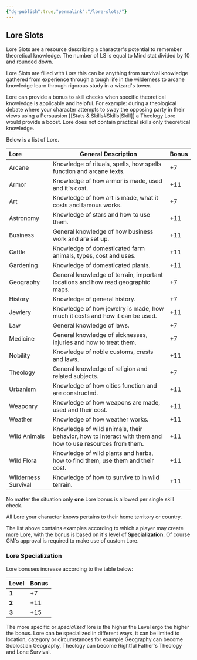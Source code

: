 ```yaml
---
{"dg-publish":true,"permalink":"/lore-slots/"}
---
```


## Lore Slots
Lore Slots are a resource describing a character's potential to remember theoretical knowledge. The number of LS is equal to Mind stat divided by 10 and rounded down.

Lore Slots are filled with *Lore* this can be anything from survival knowledge gathered from experience through a tough life in the wilderness to arcane knowledge learn through rigorous study in a wizard's tower.

Lore can provide a bonus to skill checks when specific theoretical knowledge is applicable and helpful. For example: during a theological debate where your character attempts to sway the opposing party in their views using a Persuasion [[Stats & Skills#Skills\|Skill]] a Theology Lore would provide a boost. Lore does not contain practical skills only theoretical knowledge.

Below is a list of Lore.

| Lore                | General Description                                                                                      | Bonus |
| :------------------ | -------------------------------------------------------------------------------------------------------- | ----- |
| Arcane              | Knowledge of rituals, spells, how spells function and arcane texts.                                      | +7    |
| Armor               | Knowledge of how armor is made, used and it's cost.                                                      | +11   |
| Art                 | Knowledge of how art is made, what it costs and famous works.                                            | +7    |
| Astronomy           | Knowledge of stars and how to use them.                                                                  | +11   |
| Business            | General knowledge of how business work and are set up.                                                   | +11   |
| Cattle              | Knowledge of domesticated farm animals, types, cost and uses.                                            | +11   |
| Gardening           | Knowledge of domesticated plants.                                                                        | +11   |
| Geography           | General knowledge of terrain, important locations and how read geographic maps.                          | +7    |
| History             | Knowledge of general history.                                                                            | +7    |
| Jewlery             | Knowledge of how jewelry is made, how much it costs and how it can be used.                              | +11   |
| Law                 | General knowledge of laws.                                                                               | +7    |
| Medicine            | General knowledge of sicknesses, injuries and how to treat them.                                         | +7    |
| Nobility            | Knowledge of noble customs, crests and laws.                                                             | +11   |
| Theology            | General knowledge of religion and related subjects.                                                      | +7    |
| Urbanism            | Knowledge of how cities function and are constructed.                                                    | +11   |
| Weaponry            | Knowledge of how weapons are made, used and their cost.                                                  | +11   |
| Weather             | Knowledge of how weather works.                                                                          | +11   |
| Wild Animals        | Knowledge of wild animals, their behavior, how to interact with them and how to use resources from them. | +11   |
| Wild Flora          | Knowledge of wild plants and herbs, how to find them, use them and their cost.                           | +11   |
| Wilderness Survival | Knowledge of how to survive to in wild terrain.                                                          | +11   |

No matter the situation only **one** Lore bonus is allowed per single skill check.

All Lore your character knows pertains to their home territory or country. 

The list above contains examples according to which a player may create more Lore, with the bonus is based on it's level of **Specialization**. Of course GM's approval is required to make use of custom Lore.  
### Lore Specialization
Lore bonuses increase according to the table below:

| Level | Bonus |
| ----- | ----- |
| **1** | +7    |
| **2** | +11   |
| **3** | +15   |

The more specific or *specialized* lore is the higher the Level ergo the higher the bonus. Lore can be specialized in different ways, it can be limited to location, category or circumstances for example Geography can become Soblostian Geography, Theology can become Rightful Father's Theology and Lone Survival.